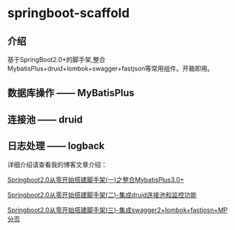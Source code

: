 # springboot-scaffold

## 介绍
基于SpringBoot2.0+的脚手架,整合MybatisPlus+druid+lombok+swagger+fastjson等常用组件。开箱即用。


## 数据库操作 —— MyBatisPlus

## 连接池 —— druid

## 日志处理 —— logback

详细介绍请查看我的博客文章介绍：


[Springboot2.0从零开始搭建脚手架(一)之整合MybatisPlus3.0+](https://liaocan.top/article/springboot/springboot1/)

[Springboot2.0从零开始搭建脚手架(二)-集成druid连接池和监控功能](https://liaocan.top/article/springboot/springboot2/)

[Springboot2.0从零开始搭建脚手架(三)-集成swagger2+lombok+fastjosn+MP分页](https://liaocan.top/article/springboot/springboot3/)






